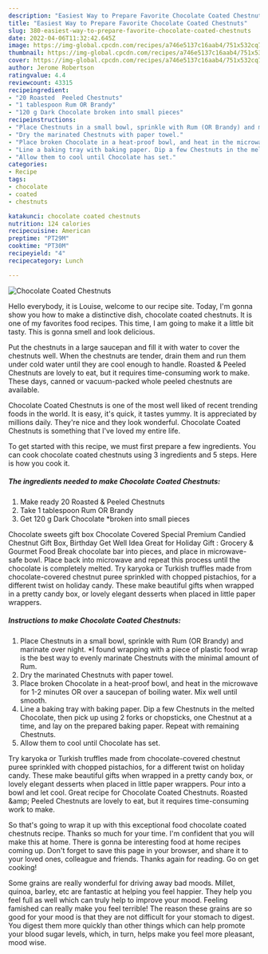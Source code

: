 ```yaml
---
description: "Easiest Way to Prepare Favorite Chocolate Coated Chestnuts"
title: "Easiest Way to Prepare Favorite Chocolate Coated Chestnuts"
slug: 380-easiest-way-to-prepare-favorite-chocolate-coated-chestnuts
date: 2022-04-06T11:32:42.645Z
image: https://img-global.cpcdn.com/recipes/a746e5137c16aab4/751x532cq70/chocolate-coated-chestnuts-recipe-main-photo.jpg
thumbnail: https://img-global.cpcdn.com/recipes/a746e5137c16aab4/751x532cq70/chocolate-coated-chestnuts-recipe-main-photo.jpg
cover: https://img-global.cpcdn.com/recipes/a746e5137c16aab4/751x532cq70/chocolate-coated-chestnuts-recipe-main-photo.jpg
author: Jerome Robertson
ratingvalue: 4.4
reviewcount: 43315
recipeingredient:
- "20 Roasted  Peeled Chestnuts"
- "1 tablespoon Rum OR Brandy"
- "120 g Dark Chocolate broken into small pieces"
recipeinstructions:
- "Place Chestnuts in a small bowl, sprinkle with Rum (OR Brandy) and marinate over night. *I found wrapping with a piece of plastic food wrap is the best way to evenly marinate Chestnuts with the minimal amount of Rum."
- "Dry the marinated Chestnuts with paper towel."
- "Place broken Chocolate in a heat-proof bowl, and heat in the microwave for 1-2 minutes OR over a saucepan of boiling water. Mix well until smooth."
- "Line a baking tray with baking paper. Dip a few Chestnuts in the melted Chocolate, then pick up using 2 forks or chopsticks, one Chestnut at a time, and lay on the prepared baking paper. Repeat with remaining Chestnuts."
- "Allow them to cool until Chocolate has set."
categories:
- Recipe
tags:
- chocolate
- coated
- chestnuts

katakunci: chocolate coated chestnuts 
nutrition: 124 calories
recipecuisine: American
preptime: "PT29M"
cooktime: "PT30M"
recipeyield: "4"
recipecategory: Lunch

---
```



![Chocolate Coated Chestnuts](https://img-global.cpcdn.com/recipes/a746e5137c16aab4/751x532cq70/chocolate-coated-chestnuts-recipe-main-photo.jpg)

Hello everybody, it is Louise, welcome to our recipe site. Today, I'm gonna show you how to make a distinctive dish, chocolate coated chestnuts. It is one of my favorites food recipes. This time, I am going to make it a little bit tasty. This is gonna smell and look delicious.

Put the chestnuts in a large saucepan and fill it with water to cover the chestnuts well. When the chestnuts are tender, drain them and run them under cold water until they are cool enough to handle. Roasted &amp; Peeled Chestnuts are lovely to eat, but it requires time-consuming work to make. These days, canned or vacuum-packed whole peeled chestnuts are available.

Chocolate Coated Chestnuts is one of the most well liked of recent trending foods in the world. It is easy, it's quick, it tastes yummy. It is appreciated by millions daily. They're nice and they look wonderful. Chocolate Coated Chestnuts is something that I've loved my entire life.


To get started with this recipe, we must first prepare a few ingredients. You can cook chocolate coated chestnuts using 3 ingredients and 5 steps. Here is how you cook it.

<!--inarticleads1-->

##### The ingredients needed to make Chocolate Coated Chestnuts:

1. Make ready 20 Roasted &amp; Peeled Chestnuts
1. Take 1 tablespoon Rum OR Brandy
1. Get 120 g Dark Chocolate *broken into small pieces


Chocolate sweets gift box Chocolate Covered Special Premium Candied Chestnut Gift Box, Birthday Get Well Idea Great for Holiday Gift : Grocery &amp; Gourmet Food Break chocolate bar into pieces, and place in microwave-safe bowl. Place back into microwave and repeat this process until the chocolate is completely melted. Try karyoka or Turkish truffles made from chocolate-covered chestnut puree sprinkled with chopped pistachios, for a different twist on holiday candy. These make beautiful gifts when wrapped in a pretty candy box, or lovely elegant desserts when placed in little paper wrappers. 

<!--inarticleads2-->

##### Instructions to make Chocolate Coated Chestnuts:

1. Place Chestnuts in a small bowl, sprinkle with Rum (OR Brandy) and marinate over night. *I found wrapping with a piece of plastic food wrap is the best way to evenly marinate Chestnuts with the minimal amount of Rum.
1. Dry the marinated Chestnuts with paper towel.
1. Place broken Chocolate in a heat-proof bowl, and heat in the microwave for 1-2 minutes OR over a saucepan of boiling water. Mix well until smooth.
1. Line a baking tray with baking paper. Dip a few Chestnuts in the melted Chocolate, then pick up using 2 forks or chopsticks, one Chestnut at a time, and lay on the prepared baking paper. Repeat with remaining Chestnuts.
1. Allow them to cool until Chocolate has set.


Try karyoka or Turkish truffles made from chocolate-covered chestnut puree sprinkled with chopped pistachios, for a different twist on holiday candy. These make beautiful gifts when wrapped in a pretty candy box, or lovely elegant desserts when placed in little paper wrappers. Pour into a bowl and let cool. Great recipe for Chocolate Coated Chestnuts. Roasted &amp;amp; Peeled Chestnuts are lovely to eat, but it requires time-consuming work to make. 

So that's going to wrap it up with this exceptional food chocolate coated chestnuts recipe. Thanks so much for your time. I'm confident that you will make this at home. There is gonna be interesting food at home recipes coming up. Don't forget to save this page in your browser, and share it to your loved ones, colleague and friends. Thanks again for reading. Go on get cooking!

Some grains are really wonderful for driving away bad moods. Millet, quinoa, barley, etc are fantastic at helping you feel happier. They help you feel full as well which can truly help to improve your mood. Feeling famished can really make you feel terrible! The reason these grains are so good for your mood is that they are not difficult for your stomach to digest. You digest them more quickly than other things which can help promote your blood sugar levels, which, in turn, helps make you feel more pleasant, mood wise.
